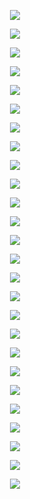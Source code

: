 <p align="center"> <img src= all_figs/MLP(n_h_l=5,n_n=128,Run=1,Epoch=00000,step=0000).p.png /> </p>
<p align="center"> <img src= all_figs/MLP(n_h_l=5,n_n=128,Run=1,Epoch=00001,step=0009).p.png /> </p>
<p align="center"> <img src= all_figs/MLP(n_h_l=5,n_n=128,Run=1,Epoch=00001,step=0018).p.png /> </p>
<p align="center"> <img src= all_figs/MLP(n_h_l=5,n_n=128,Run=1,Epoch=00001,step=0027).p.png /> </p>
<p align="center"> <img src= all_figs/MLP(n_h_l=5,n_n=128,Run=1,Epoch=00001,step=0036).p.png /> </p>
<p align="center"> <img src= all_figs/MLP(n_h_l=5,n_n=128,Run=1,Epoch=00001,step=0045).p.png /> </p>
<p align="center"> <img src= all_figs/MLP(n_h_l=5,n_n=128,Run=1,Epoch=00001,step=0054).p.png /> </p>
<p align="center"> <img src= all_figs/MLP(n_h_l=5,n_n=128,Run=1,Epoch=00001,step=0063).p.png /> </p>
<p align="center"> <img src= all_figs/MLP(n_h_l=5,n_n=128,Run=1,Epoch=00001,step=0072).p.png /> </p>
<p align="center"> <img src= all_figs/MLP(n_h_l=5,n_n=128,Run=1,Epoch=00001,step=0081).p.png /> </p>
<p align="center"> <img src= all_figs/MLP(n_h_l=5,n_n=128,Run=1,Epoch=00001,step=0090).p.png /> </p>
<p align="center"> <img src= all_figs/MLP(n_h_l=5,n_n=128,Run=1,Epoch=00001,step=0099).p.png /> </p>
<p align="center"> <img src= all_figs/MLP(n_h_l=5,n_n=128,Run=1,Epoch=00001,step=0108).p.png /> </p>
<p align="center"> <img src= all_figs/MLP(n_h_l=5,n_n=128,Run=1,Epoch=00001,step=0117).p.png /> </p>
<p align="center"> <img src= all_figs/MLP(n_h_l=5,n_n=128,Run=1,Epoch=00001,step=0126).p.png /> </p>
<p align="center"> <img src= all_figs/MLP(n_h_l=5,n_n=128,Run=1,Epoch=00001,step=0135).p.png /> </p>
<p align="center"> <img src= all_figs/MLP(n_h_l=5,n_n=128,Run=1,Epoch=00001,step=0144).p.png /> </p>
<p align="center"> <img src= all_figs/MLP(n_h_l=5,n_n=128,Run=1,Epoch=00001,step=0153).p.png /> </p>
<p align="center"> <img src= all_figs/MLP(n_h_l=5,n_n=128,Run=1,Epoch=00001,step=0162).p.png /> </p>
<p align="center"> <img src= all_figs/MLP(n_h_l=5,n_n=128,Run=1,Epoch=00001,step=0171).p.png /> </p>
<p align="center"> <img src= all_figs/MLP(n_h_l=5,n_n=128,Run=1,Epoch=00001,step=0180).p.png /> </p>
<p align="center"> <img src= all_figs/MLP(n_h_l=5,n_n=128,Run=1,Epoch=00001,step=0189).p.png /> </p>
<p align="center"> <img src= all_figs/MLP(n_h_l=5,n_n=128,Run=1,Epoch=00001,step=0198).p.png /> </p>
<p align="center"> <img src= all_figs/MLP(n_h_l=5,n_n=128,Run=1,Epoch=00010,step=1875).p.png /> </p>
<p align="center"> <img src= all_figs/MLP(n_h_l=5,n_n=128,Run=1,Epoch=00020,step=1875).p.png /> </p>
<p align="center"> <img src= all_figs/MLP(n_h_l=5,n_n=128,Run=1,Epoch=00030,step=1875).p.png /> </p>

